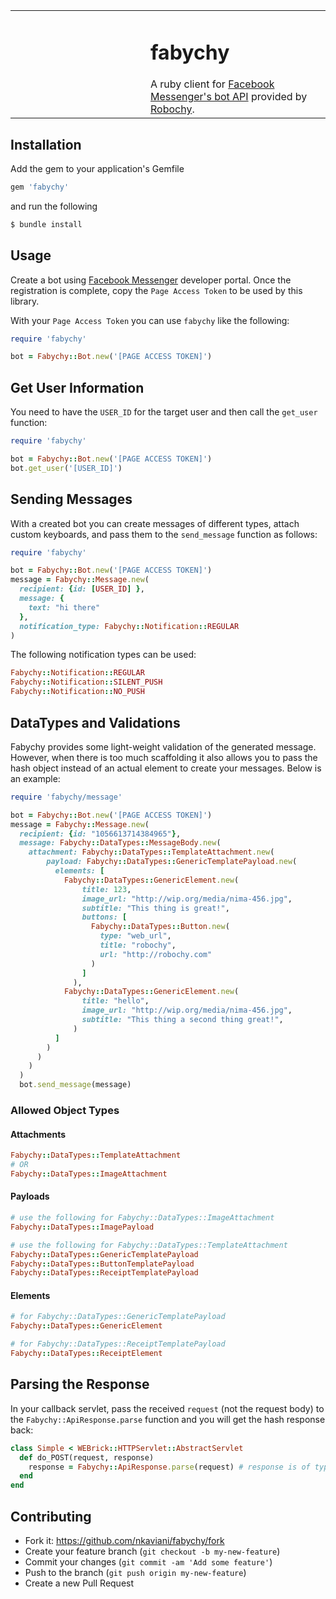 
<table border="0">
<tr>
<td width="200px">
</td>
<td>
<h1>fabychy</h1>
A ruby client for <a href="https://messengerplatform.fb.com/">Facebook Messenger's bot API</a> provided by <a href="http://robochy.com">Robochy</a>. 
</td>
</tr>
</table>

## Installation

Add the gem to your application's Gemfile

```ruby
gem 'fabychy'
```

and run the following

```ruby
$ bundle install
```

## Usage
Create a bot using [Facebook Messenger](https://developers.facebook.com/docs/messenger-platform/product-overview) developer portal. Once the registration is complete, copy the `Page Access Token` to be used by this library.

With your `Page Access Token` you can use `fabychy` like the following:

```ruby
require 'fabychy'

bot = Fabychy::Bot.new('[PAGE ACCESS TOKEN]')
```

## Get User Information
You need to have the `USER_ID` for the target user and then call the `get_user` function:

```ruby
require 'fabychy'

bot = Fabychy::Bot.new('[PAGE ACCESS TOKEN]')
bot.get_user('[USER_ID]')
```

## Sending Messages
With a created bot you can create messages of different types, attach custom keyboards, and pass them to the `send_message` function as follows:
```ruby
require 'fabychy'

bot = Fabychy::Bot.new('[PAGE ACCESS TOKEN]')
message = Fabychy::Message.new(
  recipient: {id: [USER_ID] },
  message: {
    text: "hi there"
  },
  notification_type: Fabychy::Notification::REGULAR
)
```

The following notification types can be used:
```ruby
Fabychy::Notification::REGULAR
Fabychy::Notification::SILENT_PUSH
Fabychy::Notification::NO_PUSH
```

## DataTypes and Validations
Fabychy provides some light-weight validation of the generated message. However, when there is too much scaffolding it also allows you to pass the hash object instead of an actual element to create your messages. Below is an example:

```ruby
require 'fabychy/message'

bot = Fabychy::Bot.new('[PAGE ACCESS TOKEN]')
message = Fabychy::Message.new(
  recipient: {id: "1056613714384965"},
  message: Fabychy::DataTypes::MessageBody.new(
    attachment: Fabychy::DataTypes::TemplateAttachment.new(
        payload: Fabychy::DataTypes::GenericTemplatePayload.new(
          elements: [
            Fabychy::DataTypes::GenericElement.new(
                title: 123,
                image_url: "http://wip.org/media/nima-456.jpg",
                subtitle: "This thing is great!",
                buttons: [
                  Fabychy::DataTypes::Button.new(
                    type: "web_url",
                    title: "robochy",
                    url: "http://robochy.com"
                  )
                ]
              ),
            Fabychy::DataTypes::GenericElement.new(
                title: "hello",
                image_url: "http://wip.org/media/nima-456.jpg",
                subtitle: "This thing a second thing great!",
              )
          ]
        )
      )
    )
  )
  bot.send_message(message)
```

### Allowed Object Types

#### Attachments
```ruby
Fabychy::DataTypes::TemplateAttachment
# OR
Fabychy::DataTypes::ImageAttachment
```
#### Payloads
```ruby
# use the following for Fabychy::DataTypes::ImageAttachment
Fabychy::DataTypes::ImagePayload 

# use the following for Fabychy::DataTypes::TemplateAttachment
Fabychy::DataTypes::GenericTemplatePayload 
Fabychy::DataTypes::ButtonTemplatePayload 
Fabychy::DataTypes::ReceiptTemplatePayload 
```

#### Elements
```ruby
# for Fabychy::DataTypes::GenericTemplatePayload 
Fabychy::DataTypes::GenericElement

# for Fabychy::DataTypes::ReceiptTemplatePayload 
Fabychy::DataTypes::ReceiptElement
```

## Parsing the Response

In your callback servlet, pass the received `request` (not the request body) to the `Fabychy::ApiResponse.parse` function and you will get the hash response back:

```ruby
class Simple < WEBrick::HTTPServlet::AbstractServlet
  def do_POST(request, response)
    response = Fabychy::ApiResponse.parse(request) # response is of type Hash
  end
end
```

## Contributing
- Fork it: https://github.com/nkaviani/fabychy/fork
- Create your feature branch (`git checkout -b my-new-feature`)
- Commit your changes (`git commit -am 'Add some feature'`)
- Push to the branch (`git push origin my-new-feature`)
- Create a new Pull Request
